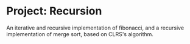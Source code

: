# Project: Recursion
An iterative and recursive implementation of fibonacci, and a recursive implementation of merge sort, based on CLRS's algorithm.
